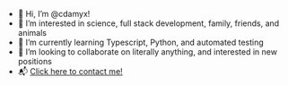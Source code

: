 - 👋 Hi, I’m @cdamyx!
- 👀 I’m interested in science, full stack development, family, friends, and animals
- 🌱 I’m currently learning Typescript, Python, and automated testing
- 💞️ I’m looking to collaborate on literally anything, and interested in new positions
- 📬 [Click here to contact me!](mailto:amyx-github@pm.me)

<!---
cdamyx/cdamyx is a ✨ special ✨ repository because its `README.md` (this file) appears on your GitHub profile.
You can click the Preview link to take a look at your changes.
--->
